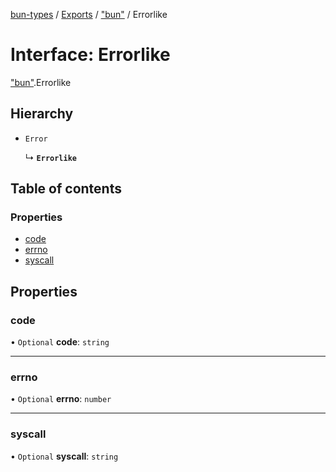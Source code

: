 [bun-types](https://github.com/oven-sh/bun-types/blob/master/api-docs/README.md) / [Exports](https://github.com/oven-sh/bun-types/blob/master/api-docs/modules.md) / ["bun"](https://github.com/oven-sh/bun-types/blob/master/api-docs/modules/bun_.md) / Errorlike

# Interface: Errorlike

["bun"](https://github.com/oven-sh/bun-types/blob/master/api-docs/modules/bun_.md).Errorlike

## Hierarchy

- `Error`

  ↳ **`Errorlike`**

## Table of contents

### Properties

- [code](https://github.com/oven-sh/bun-types/blob/master/api-docs/interfaces/bun_.Errorlike.md#code)
- [errno](https://github.com/oven-sh/bun-types/blob/master/api-docs/interfaces/bun_.Errorlike.md#errno)
- [syscall](https://github.com/oven-sh/bun-types/blob/master/api-docs/interfaces/bun_.Errorlike.md#syscall)

## Properties

### code

• `Optional` **code**: `string`

___

### errno

• `Optional` **errno**: `number`

___

### syscall

• `Optional` **syscall**: `string`
